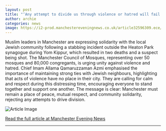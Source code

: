```yaml
---
layout: post
title: "‘Any attempt to divide us through violence or hatred will fail’ - Greater Manchester Muslims show solidarity in wake of synagogue attack"
author: archie
categories: news
image: https://i2-prod.manchestereveningnews.co.uk/article32596309.ece/ALTERNATES/s1200/1_Stabbing-At-Manchester-Synagogue.jpg
---
```

Muslim leaders in Manchester are expressing solidarity with the local Jewish community following a stabbing incident outside the Heaton Park synagogue during Yom Kippur, which resulted in two deaths and a suspect being shot. The Manchester Council of Mosques, representing over 50 mosques and 80,000 congregants, is urging unity against violence and hatred. Chief Imam Allama Qamaruzzaman Azmi emphasised the importance of maintaining strong ties with Jewish neighbours, highlighting that acts of violence have no place in their city. They are calling for calm and respect during this distressing time, encouraging everyone to stand together and support one another. The message is clear: Manchester must remain a place of peace, mutual respect, and community solidarity, rejecting any attempts to drive division.

![Article Image](https://i2-prod.manchestereveningnews.co.uk/article32596309.ece/ALTERNATES/s1200/1_Stabbing-At-Manchester-Synagogue.jpg)

[Read the full article at Manchester Evening News](https://www.manchestereveningnews.co.uk/news/greater-manchester-news/any-attempt-divide-through-violence-32597672)

---
